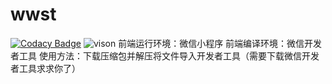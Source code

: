 # wwst
[![Codacy Badge](https://api.codacy.com/project/badge/Grade/4b31d08bb01d4a069b9247ec7fc30b9f)](https://www.codacy.com/manual/Ga-697/13water?utm_source=github.com&amp;utm_medium=referral&amp;utm_content=Ga-697/13water&amp;utm_campaign=Badge_Grade)
![vison](https://img.shields.io/badge/python-v3.6-blue)
前端运行环境：微信小程序
前端编译环境：微信开发者工具
使用方法：下载压缩包并解压将文件导入开发者工具（需要下载微信开发者工具求求你了）
